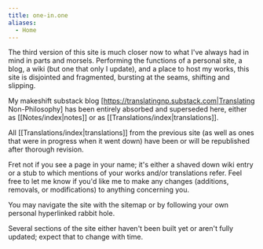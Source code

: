 ```yaml
---
title: one-in.one
aliases:
  - Home
---
```

The third version of this site is much closer now to what I've always had in mind in parts and morsels. Performing the functions of a personal site, a blog, a wiki (but one that only I update), and a place to host my works, this site is disjointed and fragmented, bursting at the seams, shifting and slipping.

My makeshift substack blog [https://translatingnp.substack.com|Translating Non-Philosophy] has been entirely absorbed and superseded here, either as [[Notes/index|notes]] or as [[Translations/index|translations]].

All [[Translations/index|translations]] from the previous site (as well as ones that were in progress when it went down) have been or will be republished after thorough revision.

Fret not if you see a page in your name; it's either a shaved down wiki entry or a stub to which mentions of your works and/or translations refer. Feel free to let me know if you'd like me to make any changes (additions, removals, or modifications) to anything concerning you.

You may navigate the site with the sitemap or by following your own personal hyperlinked rabbit hole.

Several sections of the site either haven't been built yet or aren't fully updated; expect that to change with time.